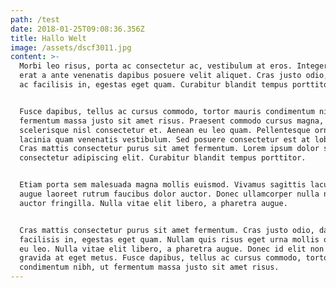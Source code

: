 ```yaml
---
path: /test
date: 2018-01-25T09:08:36.356Z
title: Hallo Welt
image: /assets/dscf3011.jpg
content: >-
  Morbi leo risus, porta ac consectetur ac, vestibulum at eros. Integer posuere
  erat a ante venenatis dapibus posuere velit aliquet. Cras justo odio, dapibus
  ac facilisis in, egestas eget quam. Curabitur blandit tempus porttitor.


  Fusce dapibus, tellus ac cursus commodo, tortor mauris condimentum nibh, ut
  fermentum massa justo sit amet risus. Praesent commodo cursus magna, vel
  scelerisque nisl consectetur et. Aenean eu leo quam. Pellentesque ornare sem
  lacinia quam venenatis vestibulum. Sed posuere consectetur est at lobortis.
  Cras mattis consectetur purus sit amet fermentum. Lorem ipsum dolor sit amet,
  consectetur adipiscing elit. Curabitur blandit tempus porttitor.


  Etiam porta sem malesuada magna mollis euismod. Vivamus sagittis lacus vel
  augue laoreet rutrum faucibus dolor auctor. Donec ullamcorper nulla non metus
  auctor fringilla. Nulla vitae elit libero, a pharetra augue.


  Cras mattis consectetur purus sit amet fermentum. Cras justo odio, dapibus ac
  facilisis in, egestas eget quam. Nullam quis risus eget urna mollis ornare vel
  eu leo. Nulla vitae elit libero, a pharetra augue. Donec id elit non mi porta
  gravida at eget metus. Fusce dapibus, tellus ac cursus commodo, tortor mauris
  condimentum nibh, ut fermentum massa justo sit amet risus.
---
```


